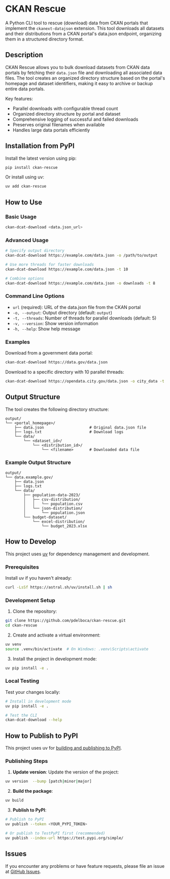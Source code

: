 # CKAN Rescue

A Python CLI tool to rescue (download) data from CKAN portals that implement the `ckanext-datajson` extension. This tool downloads all datasets and their distributions from a CKAN portal's data.json endpoint, organizing them in a structured directory format.

## Description

CKAN Rescue allows you to bulk download datasets from CKAN data portals by fetching their `data.json` file and downloading all associated data files. The tool creates an organized directory structure based on the portal's homepage and dataset identifiers, making it easy to archive or backup entire data portals.

Key features:
- Parallel downloads with configurable thread count
- Organized directory structure by portal and dataset
- Comprehensive logging of successful and failed downloads
- Preserves original filenames when available
- Handles large data portals efficiently

## Installation from PyPI

Install the latest version using pip:

```bash
pip install ckan-rescue
```

Or install using uv:

```bash
uv add ckan-rescue
```

## How to Use

### Basic Usage

```bash
ckan-dcat-download <data.json_url>
```

### Advanced Usage

```bash
# Specify output directory
ckan-dcat-download https://example.com/data.json -o /path/to/output

# Use more threads for faster downloads
ckan-dcat-download https://example.com/data.json -t 10

# Combine options
ckan-dcat-download https://example.com/data.json -o downloads -t 8
```

### Command Line Options

- `url` (required): URL of the data.json file from the CKAN portal
- `-o, --output`: Output directory (default: `output`)
- `-t, --threads`: Number of threads for parallel downloads (default: 5)
- `-v, --version`: Show version information
- `-h, --help`: Show help message

### Examples

Download from a government data portal:
```bash
ckan-dcat-download https://data.gov/data.json
```

Download to a specific directory with 10 parallel threads:
```bash
ckan-dcat-download https://opendata.city.gov/data.json -o city_data -t 10
```

## Output Structure

The tool creates the following directory structure:

```
output/
└── <portal_homepage>/
    ├── data.json                    # Original data.json file
    ├── logs.txt                     # Download logs
    └── data/
        └── <dataset_id>/
            └── <distribution_id>/
                └── <filename>       # Downloaded data file
```

### Example Output Structure

```
output/
└── data.example.gov/
    ├── data.json
    ├── logs.txt
    └── data/
        ├── population-data-2023/
        │   ├── csv-distribution/
        │   │   └── population.csv
        │   └── json-distribution/
        │       └── population.json
        └── budget-dataset/
            └── excel-distribution/
                └── budget_2023.xlsx
```

## How to Develop

This project uses [uv](https://docs.astral.sh/uv/) for dependency management and development.

### Prerequisites

Install uv if you haven't already:
```bash
curl -LsSf https://astral.sh/uv/install.sh | sh
```

### Development Setup

1. Clone the repository:
```bash
git clone https://github.com/pdelboca/ckan-rescue.git
cd ckan-rescue
```

2. Create and activate a virtual environment:
```bash
uv venv
source .venv/bin/activate  # On Windows: .venv\Scripts\activate
```

3. Install the project in development mode:
```bash
uv pip install -e .
```

### Local Testing

Test your changes locally:
```bash
# Install in development mode
uv pip install -e .

# Test the CLI
ckan-dcat-download --help
```

## How to Publish to PyPI

This project uses uv for [building and publishing to PyPI](https://docs.astral.sh/uv/guides/package/).

### Publishing Steps

1. **Update version**: Update the version of the project:
```bash
uv version  --bump [patch|minor|major]
```

2. **Build the package**:
```bash
uv build
```

3. **Publish to PyPI**:
```bash
# Publish to PyPI
uv publish --token <YOUR_PYPI_TOKEN>

# Or publish to TestPyPI first (recommended)
uv publish --index-url https://test.pypi.org/simple/
```

## Issues

If you encounter any problems or have feature requests, please file an issue at [GitHub Issues](https://github.com/pdelboca/ckan-rescue/issues).
